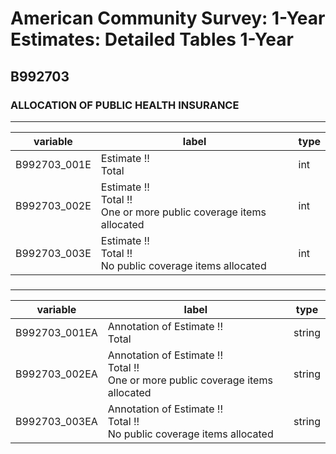 # American Community Survey: 1-Year Estimates: Detailed Tables 1-Year

## B992703

### ALLOCATION OF PUBLIC HEALTH INSURANCE

___

| variable | label | type |
| ----- | ----- | ----- |
| B992703_001E | Estimate !!<br>Total | int |
| B992703_002E | Estimate !!<br>Total !!<br>One or more public coverage items allocated | int |
| B992703_003E | Estimate !!<br>Total !!<br>No public coverage items allocated | int |
### 

___

| variable | label | type |
| ----- | ----- | ----- |
| B992703_001EA | Annotation of Estimate !!<br>Total | string |
| B992703_002EA | Annotation of Estimate !!<br>Total !!<br>One or more public coverage items allocated | string |
| B992703_003EA | Annotation of Estimate !!<br>Total !!<br>No public coverage items allocated | string |

